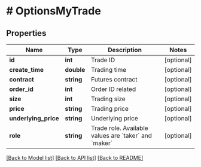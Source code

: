 # # OptionsMyTrade

## Properties

Name | Type | Description | Notes
------------ | ------------- | ------------- | -------------
**id** | **int** | Trade ID | [optional] 
**create_time** | **double** | Trading time | [optional] 
**contract** | **string** | Futures contract | [optional] 
**order_id** | **int** | Order ID related | [optional] 
**size** | **int** | Trading size | [optional] 
**price** | **string** | Trading price | [optional] 
**underlying_price** | **string** | Underlying price | [optional] 
**role** | **string** | Trade role. Available values are &#x60;taker&#x60; and &#x60;maker&#x60; | [optional] 

[[Back to Model list]](../../README.md#documentation-for-models) [[Back to API list]](../../README.md#documentation-for-api-endpoints) [[Back to README]](../../README.md)
